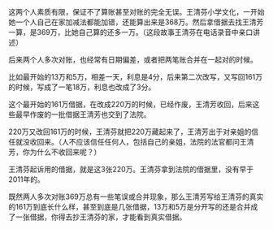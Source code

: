 这两个人素质有限，保证不了算账甚至对账的完全无误。王清芬小学文化，一开始她一个人自己在家加减法都能加错，还能算出来是368万。然后拿借据去找王清芳一算，是369万，比她自己算的还多一万。（这段故事王清芬在电话录音中亲口讲述）

后来两个人多次对账，也经常有日期偏差，或者把两笔账合并在一起对的时候。

比如最开始的13万和5万，相差一天，利息是4分，后来第二次改写，又写回161万的时候，写成了一笔18万，利息也改成了3分。

这个最开始的161万借据，在改成220万的时候，已经作废，王清芳收回，后来这些最早作废的一批借据王清芳也交到了法院。

220万又改回161万的时候，王清芬就把220万藏起来了，王清芳出于对亲姐的信任就没收回来。（人不应该信任任何人，包括自己的亲姐，法院的法官都问王清芳，你为什么不收回来呢？）

王清芬起诉用的借据，就是这3张220万。王清芬拿到法院的借据里，没有早于2011年的。

既然两人多次对账369万总有一些笔误或合并现象，那么王清芳写给王清芬的真实的161万到底长什么样，甚至到底是几张借据，13万和5万是分开写的还是合并成了一张借据，你得去抄王清芬的家，才能看到真实借据。
